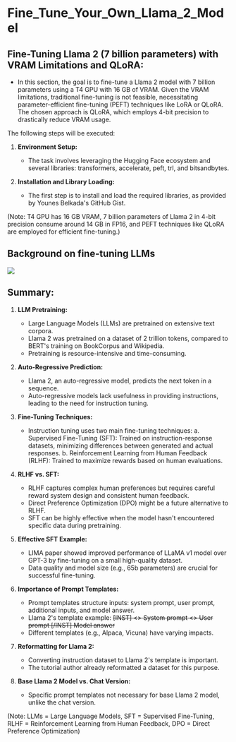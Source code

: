 # Fine_Tune_Your_Own_Llama_2_Model
## Fine-Tuning Llama 2 (7 billion parameters) with VRAM Limitations and QLoRA:

* In this section, the goal is to fine-tune a Llama 2 model with 7 billion parameters using a T4 GPU with 16 GB of VRAM. Given the VRAM limitations, traditional fine-tuning is not feasible, necessitating parameter-efficient fine-tuning (PEFT) techniques like LoRA or QLoRA. The chosen approach is QLoRA, which employs 4-bit precision to drastically reduce VRAM usage.

The following steps will be executed:

1. **Environment Setup:**
   - The task involves leveraging the Hugging Face ecosystem and several libraries: transformers, accelerate, peft, trl, and bitsandbytes.

2. **Installation and Library Loading:**
   - The first step is to install and load the required libraries, as provided by Younes Belkada's GitHub Gist.

(Note: T4 GPU has 16 GB VRAM, 7 billion parameters of Llama 2 in 4-bit precision consume around 14 GB in FP16, and PEFT techniques like QLoRA are employed for efficient fine-tuning.)



## Background on fine-tuning LLMs

![](https://archive.is/0iIXL/5f30742c57ad532b4cda9f1b48790dbcc7d00a85.webp)

## Summary:

1. **LLM Pretraining:**
   - Large Language Models (LLMs) are pretrained on extensive text corpora.
   - Llama 2 was pretrained on a dataset of 2 trillion tokens, compared to BERT's training on BookCorpus and Wikipedia.
   - Pretraining is resource-intensive and time-consuming.

2. **Auto-Regressive Prediction:**
   - Llama 2, an auto-regressive model, predicts the next token in a sequence.
   - Auto-regressive models lack usefulness in providing instructions, leading to the need for instruction tuning.

3. **Fine-Tuning Techniques:**
   - Instruction tuning uses two main fine-tuning techniques:
     a. Supervised Fine-Tuning (SFT): Trained on instruction-response datasets, minimizing differences between generated and actual responses.
     b. Reinforcement Learning from Human Feedback (RLHF): Trained to maximize rewards based on human evaluations.

4. **RLHF vs. SFT:**
   - RLHF captures complex human preferences but requires careful reward system design and consistent human feedback.
   - Direct Preference Optimization (DPO) might be a future alternative to RLHF.
   - SFT can be highly effective when the model hasn't encountered specific data during pretraining.

5. **Effective SFT Example:**
   - LIMA paper showed improved performance of LLaMA v1 model over GPT-3 by fine-tuning on a small high-quality dataset.
   - Data quality and model size (e.g., 65b parameters) are crucial for successful fine-tuning.

6. **Importance of Prompt Templates:**
   - Prompt templates structure inputs: system prompt, user prompt, additional inputs, and model answer.
   - Llama 2's template example: <s>[INST] <<SYS>> System prompt <</SYS>> User prompt [/INST] Model answer </s>
   - Different templates (e.g., Alpaca, Vicuna) have varying impacts.

7. **Reformatting for Llama 2:**
   - Converting instruction dataset to Llama 2's template is important.
   - The tutorial author already reformatted a dataset for this purpose.

8. **Base Llama 2 Model vs. Chat Version:**
   - Specific prompt templates not necessary for base Llama 2 model, unlike the chat version.

(Note: LLMs = Large Language Models, SFT = Supervised Fine-Tuning, RLHF = Reinforcement Learning from Human Feedback, DPO = Direct Preference Optimization)

